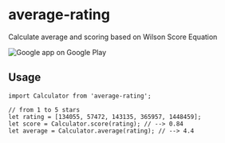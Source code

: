 # average-rating
Calculate  average and scoring based on Wilson Score Equation

![Google app on Google Play](http://i.imgur.com/NgQX5OW.png)

## Usage

```
import Calculator from 'average-rating';

// from 1 to 5 stars
let rating = [134055, 57472, 143135, 365957, 1448459];
let score = Calculator.score(rating); // --> 0.84
let average = Calculator.average(rating); // --> 4.4
```
